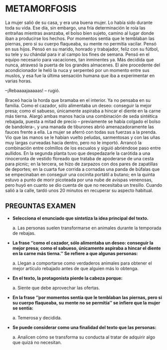 # METAMORFOSIS 

La mujer salió de su casa, y era una buena mujer. Lo había sido durante toda su vida. Ese día, sin embargo, una fría determinación le roía las entrañas mientras avanzaba, el bolso bien sujeto, camino al lugar donde iban a producirse los hechos. Por momentos sentía que le temblaban las piernas, pero si su cuerpo flaqueaba, su mente no permitía vacilar. Pensó en sus hijos. Pensó en su marido, honrado y trabajador, feliz con su fútbol, su tele y su chándal para ir al campo los fines de semana. Pensó en el equipo necesario para vacaciones, tan inminentes ya. Más decidida que nunca, atravesó la puerta de los grandes almacenes. El aire procedente del acondicionador le heló la nuca y serpenteó por un momento entre sus muslos, y esa fue la última sensación humana que iba a experimentar en varias horas.

–¡Rebaaaajaaaaas! – rugió.

Braceó hacia la horda que bramaba en el interior. Ya no pensaba en su familia. Como el cazador, sólo alimentaba un deseo: conseguir la mejor presa; como el sabueso, únicamente aspiraba a hincar el diente en la carne más tierna. Alargó ambas manos hacia una combinación de seda sintética rebajada, puesta a mitad de precio – previamente se había colgado el bolso de bandolera–, y una manada de tiburones abrió amenazadoramente las fauces frente a ella. La mujer se aferró con todas sus fuerzas a la prenda. Vio que las manos se le habían vuelto peludas, sarmentosas y con las uñas muy largas curveadas hacia dentro, pero no le importó. Arrancó la combinación entre colmillos de los escualos y siguió abriéndose paso entre aullidos. En la segunda planta tuvo que despedazarle la carótida a una rinoceronta de vestido floreado que trataba de apoderarse de una cesta para picnic; en la tercera, se hizo de zarpazos con dos pares de zapatillas de deportes; en la cuarta fue corrida a cornadas una panda de búfalas que se empecinaban en conseguir una cocinita portátil a butano; en la quinta estuvo a punto de morir picoteada por una nube de avispas venenosas, pero huyó en cuanto se dio cuenta de que no necesitaba un tresillo. Cuando salió a la calle, tardó unos 20 minutos en recuperar su aspecto habitual.

## PREGUNTAS EXAMEN

- **Selecciona el enunciado que sintetiza la idea principal del texto.**

  a. Las personas suelen transformarse en animales durante la temporada de rebajas.

- **La frase ‘’como el cazador, sólo alimentaba un deseo: conseguir la mejor presa; como el sabueso, únicamente aspiraba a hincar el diente en la carne más tierna.’’ Se refiere a que algunas personas:**

  a. Llegan a comportarse como verdaderos animales para obtener el mejor artículo rebajado antes de que alguien más lo obtenga.

- **En el texto, la protagonista pierde la cabeza porque:**

  a. Siente que debe aprovechar las ofertas.

- **En la frase ‘’por momentos sentía que le temblaban las piernas, pero si su cuerpo flaqueaba, su mente no se permitía’’ se infiere que la mujer se sentía:**

  a. Temerosa y decidida.

- **Se puede considerar como una finalidad del texto que las personas:**

  a. Analicen cómo se transforma su conducta al tratar de adquirir algo que quizá no necesitan.
